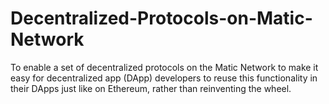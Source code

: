 # Decentralized-Protocols-on-Matic-Network
To enable a set of decentralized protocols on the Matic Network to make it easy for decentralized app (DApp) developers to reuse this functionality in their DApps just like on Ethereum, rather than reinventing the wheel.
